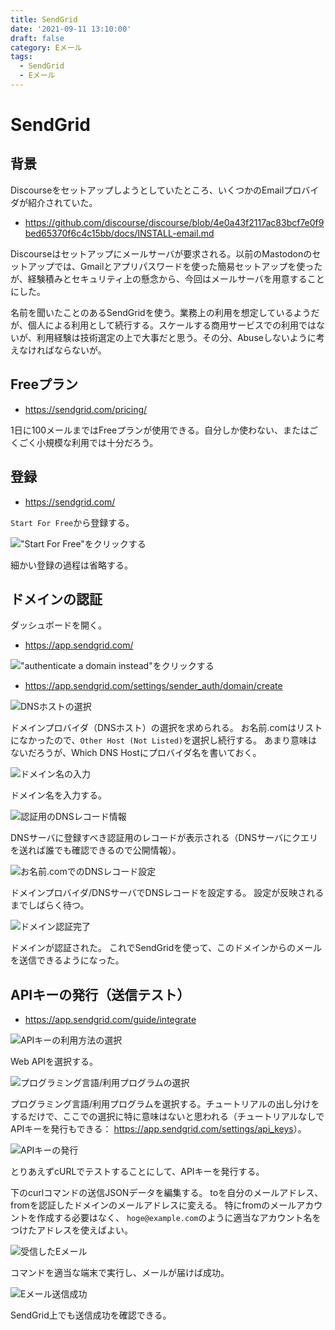 ```yaml
---
title: SendGrid
date: '2021-09-11 13:10:00'
draft: false
category: Eメール
tags:
  - SendGrid
  - Eメール
---
```

# SendGrid

## 背景
Discourseをセットアップしようとしていたところ、いくつかのEmailプロバイダが紹介されていた。

- <https://github.com/discourse/discourse/blob/4e0a43f2117ac83bcf7e0f9bed65370f6c4c15bb/docs/INSTALL-email.md>

Discourseはセットアップにメールサーバが要求される。以前のMastodonのセットアップでは、Gmailとアプリパスワードを使った簡易セットアップを使ったが、経験積みとセキュリティ上の懸念から、今回はメールサーバを用意することにした。

名前を聞いたことのあるSendGridを使う。業務上の利用を想定しているようだが、個人による利用として続行する。スケールする商用サービスでの利用ではないが、利用経験は技術選定の上で大事だと思う。その分、Abuseしないように考えなければならないが。

## Freeプラン
- <https://sendgrid.com/pricing/>

1日に100メールまではFreeプランが使用できる。自分しか使わない、またはごくごく小規模な利用では十分だろう。

## 登録
- <https://sendgrid.com/>

`Start For Free`から登録する。

!["Start For Free"をクリックする](images/signup_button.png)

細かい登録の過程は省略する。

## ドメインの認証

ダッシュボードを開く。

- <https://app.sendgrid.com/>

!["authenticate a domain instead"をクリックする](images/authenticate_a_domain_instead.png)

- <https://app.sendgrid.com/settings/sender_auth/domain/create>

![DNSホストの選択](images/authenticate_your_domain.png)

ドメインプロバイダ（DNSホスト）の選択を求められる。
お名前.comはリストになかったので、`Other Host (Not Listed)`を選択し続行する。
あまり意味はないだろうが、Which DNS Hostにプロバイダ名を書いておく。

![ドメイン名の入力](images/input_domain.png)

ドメイン名を入力する。

![認証用のDNSレコード情報](images/dns_info.png)

DNSサーバに登録すべき認証用のレコードが表示される（DNSサーバにクエリを送れば誰でも確認できるので公開情報）。

![お名前.comでのDNSレコード設定](images/onamae_dns_setup.png)

ドメインプロバイダ/DNSサーバでDNSレコードを設定する。
設定が反映されるまでしばらく待つ。

![ドメイン認証完了](images/domain_verified.png)

ドメインが認証された。
これでSendGridを使って、このドメインからのメールを送信できるようになった。


## APIキーの発行（送信テスト）

- <https://app.sendgrid.com/guide/integrate>

![APIキーの利用方法の選択](images/choose_setup_method.png)

Web APIを選択する。

![プログラミング言語/利用プログラムの選択](images/webapi_langs.png)

プログラミング言語/利用プログラムを選択する。チュートリアルの出し分けをするだけで、ここでの選択に特に意味はないと思われる（チュートリアルなしでAPIキーを発行もできる： <https://app.sendgrid.com/settings/api_keys>）。

![APIキーの発行](images/create_api_key.png)

とりあえずcURLでテストすることにして、APIキーを発行する。

下のcurlコマンドの送信JSONデータを編集する。
toを自分のメールアドレス、fromを認証したドメインのメールアドレスに変える。
特にfromのメールアカウントを作成する必要はなく、
`hoge@example.com`のように適当なアカウント名をつけたアドレスを使えばよい。

![受信したEメール](images/received_email.png)

コマンドを適当な端末で実行し、メールが届けば成功。

![Eメール送信成功](images/email_send_succeeded.png)

SendGrid上でも送信成功を確認できる。
